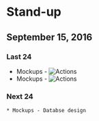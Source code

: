 # Stand-up
## September 15, 2016

### Last 24 
   * Mockups - ![Actions](./gitbook/img/experience-flow.png)
   * Mockups - ![Actions](./gitbook/img/experience-task.png)

### Next 24 
    * Mockups - Databse design
    
     